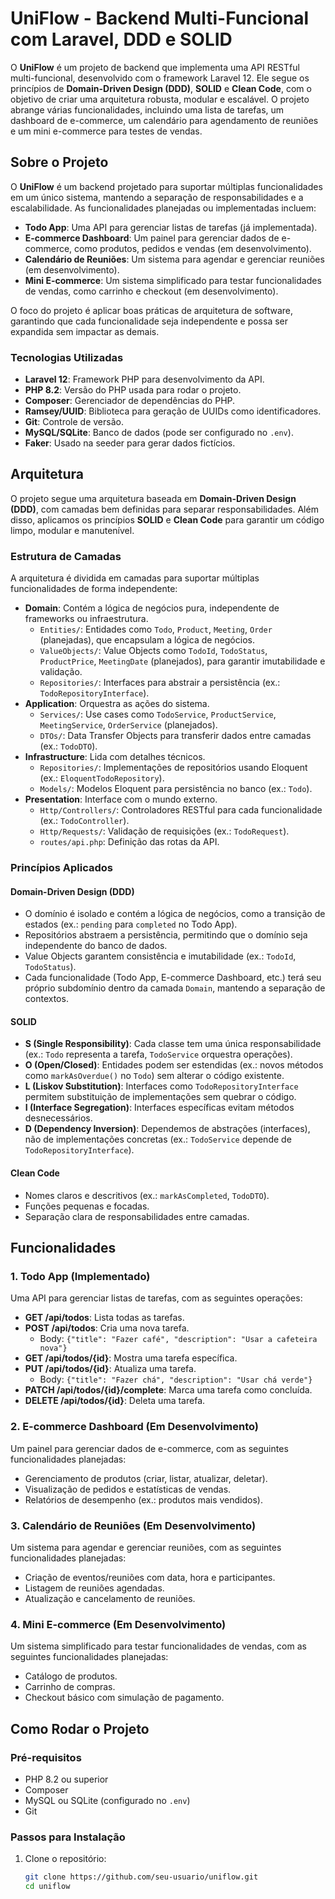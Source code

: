 # UniFlow - Backend Multi-Funcional com Laravel, DDD e SOLID

O **UniFlow** é um projeto de backend que implementa uma API RESTful multi-funcional, desenvolvido com o framework Laravel 12. Ele segue os princípios de **Domain-Driven Design (DDD)**, **SOLID** e **Clean Code**, com o objetivo de criar uma arquitetura robusta, modular e escalável. O projeto abrange várias funcionalidades, incluindo uma lista de tarefas, um dashboard de e-commerce, um calendário para agendamento de reuniões e um mini e-commerce para testes de vendas.

## Sobre o Projeto

O **UniFlow** é um backend projetado para suportar múltiplas funcionalidades em um único sistema, mantendo a separação de responsabilidades e a escalabilidade. As funcionalidades planejadas ou implementadas incluem:

- **Todo App**: Uma API para gerenciar listas de tarefas (já implementada).
- **E-commerce Dashboard**: Um painel para gerenciar dados de e-commerce, como produtos, pedidos e vendas (em desenvolvimento).
- **Calendário de Reuniões**: Um sistema para agendar e gerenciar reuniões (em desenvolvimento).
- **Mini E-commerce**: Um sistema simplificado para testar funcionalidades de vendas, como carrinho e checkout (em desenvolvimento).

O foco do projeto é aplicar boas práticas de arquitetura de software, garantindo que cada funcionalidade seja independente e possa ser expandida sem impactar as demais.

### Tecnologias Utilizadas

- **Laravel 12**: Framework PHP para desenvolvimento da API.
- **PHP 8.2**: Versão do PHP usada para rodar o projeto.
- **Composer**: Gerenciador de dependências do PHP.
- **Ramsey/UUID**: Biblioteca para geração de UUIDs como identificadores.
- **Git**: Controle de versão.
- **MySQL/SQLite**: Banco de dados (pode ser configurado no `.env`).
- **Faker**: Usado na seeder para gerar dados fictícios.

## Arquitetura

O projeto segue uma arquitetura baseada em **Domain-Driven Design (DDD)**, com camadas bem definidas para separar responsabilidades. Além disso, aplicamos os princípios **SOLID** e **Clean Code** para garantir um código limpo, modular e manutenível.

### Estrutura de Camadas

A arquitetura é dividida em camadas para suportar múltiplas funcionalidades de forma independente:

- **Domain**: Contém a lógica de negócios pura, independente de frameworks ou infraestrutura.
  - `Entities/`: Entidades como `Todo`, `Product`, `Meeting`, `Order` (planejadas), que encapsulam a lógica de negócios.
  - `ValueObjects/`: Value Objects como `TodoId`, `TodoStatus`, `ProductPrice`, `MeetingDate` (planejados), para garantir imutabilidade e validação.
  - `Repositories/`: Interfaces para abstrair a persistência (ex.: `TodoRepositoryInterface`).
- **Application**: Orquestra as ações do sistema.
  - `Services/`: Use cases como `TodoService`, `ProductService`, `MeetingService`, `OrderService` (planejados).
  - `DTOs/`: Data Transfer Objects para transferir dados entre camadas (ex.: `TodoDTO`).
- **Infrastructure**: Lida com detalhes técnicos.
  - `Repositories/`: Implementações de repositórios usando Eloquent (ex.: `EloquentTodoRepository`).
  - `Models/`: Modelos Eloquent para persistência no banco (ex.: `Todo`).
- **Presentation**: Interface com o mundo externo.
  - `Http/Controllers/`: Controladores RESTful para cada funcionalidade (ex.: `TodoController`).
  - `Http/Requests/`: Validação de requisições (ex.: `TodoRequest`).
  - `routes/api.php`: Definição das rotas da API.

### Princípios Aplicados

#### Domain-Driven Design (DDD)
- O domínio é isolado e contém a lógica de negócios, como a transição de estados (ex.: `pending` para `completed` no Todo App).
- Repositórios abstraem a persistência, permitindo que o domínio seja independente do banco de dados.
- Value Objects garantem consistência e imutabilidade (ex.: `TodoId`, `TodoStatus`).
- Cada funcionalidade (Todo App, E-commerce Dashboard, etc.) terá seu próprio subdomínio dentro da camada `Domain`, mantendo a separação de contextos.

#### SOLID
- **S (Single Responsibility)**: Cada classe tem uma única responsabilidade (ex.: `Todo` representa a tarefa, `TodoService` orquestra operações).
- **O (Open/Closed)**: Entidades podem ser estendidas (ex.: novos métodos como `markAsOverdue()` no `Todo`) sem alterar o código existente.
- **L (Liskov Substitution)**: Interfaces como `TodoRepositoryInterface` permitem substituição de implementações sem quebrar o código.
- **I (Interface Segregation)**: Interfaces específicas evitam métodos desnecessários.
- **D (Dependency Inversion)**: Dependemos de abstrações (interfaces), não de implementações concretas (ex.: `TodoService` depende de `TodoRepositoryInterface`).

#### Clean Code
- Nomes claros e descritivos (ex.: `markAsCompleted`, `TodoDTO`).
- Funções pequenas e focadas.
- Separação clara de responsabilidades entre camadas.

## Funcionalidades

### 1. Todo App (Implementado)
Uma API para gerenciar listas de tarefas, com as seguintes operações:
- **GET /api/todos**: Lista todas as tarefas.
- **POST /api/todos**: Cria uma nova tarefa.
  - Body: `{"title": "Fazer café", "description": "Usar a cafeteira nova"}`
- **GET /api/todos/{id}**: Mostra uma tarefa específica.
- **PUT /api/todos/{id}**: Atualiza uma tarefa.
  - Body: `{"title": "Fazer chá", "description": "Usar chá verde"}`
- **PATCH /api/todos/{id}/complete**: Marca uma tarefa como concluída.
- **DELETE /api/todos/{id}**: Deleta uma tarefa.

### 2. E-commerce Dashboard (Em Desenvolvimento)
Um painel para gerenciar dados de e-commerce, com as seguintes funcionalidades planejadas:
- Gerenciamento de produtos (criar, listar, atualizar, deletar).
- Visualização de pedidos e estatísticas de vendas.
- Relatórios de desempenho (ex.: produtos mais vendidos).

### 3. Calendário de Reuniões (Em Desenvolvimento)
Um sistema para agendar e gerenciar reuniões, com as seguintes funcionalidades planejadas:
- Criação de eventos/reuniões com data, hora e participantes.
- Listagem de reuniões agendadas.
- Atualização e cancelamento de reuniões.

### 4. Mini E-commerce (Em Desenvolvimento)
Um sistema simplificado para testar funcionalidades de vendas, com as seguintes funcionalidades planejadas:
- Catálogo de produtos.
- Carrinho de compras.
- Checkout básico com simulação de pagamento.

## Como Rodar o Projeto

### Pré-requisitos
- PHP 8.2 ou superior
- Composer
- MySQL ou SQLite (configurado no `.env`)
- Git

### Passos para Instalação
1. Clone o repositório:
   ```bash
   git clone https://github.com/seu-usuario/uniflow.git
   cd uniflow